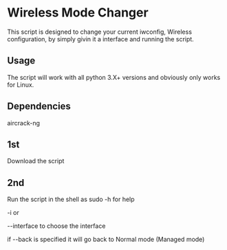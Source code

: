 # Wireless Mode Changer 
This script is designed to change your current iwconfig, Wireless configuration, by simply givin it a interface and running the script.

## Usage
The script will work with all python 3.X+ versions and obviously only works for Linux.

## Dependencies
aircrack-ng 

## 1st
Download the script  

## 2nd
Run the script in the shell as sudo
-h for help

-i or 

--interface to choose the interface

if --back is specified it will go back to Normal mode (Managed mode)

